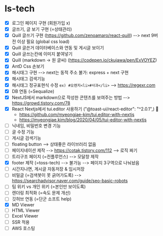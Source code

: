 # ls-tech

- [x] 로그인 페이지 구현 (회원가입 x)
- [x] 글쓰기, 글 보기 구현 (=상태관리) 
- [x] Quill 글쓰기 구현 (https://github.com/zenoamaro/react-quill) --> next 9버전 이상 필요 (global css load)
- [x] Quill 글쓴거 데이터베이스와 연동 및 게시글 보이기  
- [x] Quill 글쓰는칸에 이미지 붙여넣기 
- [x] Quill (markdown -> 원 글씨)  (https://codepen.io/ckujawa/pen/ExVOYEZ)
- [x] AntD Css 손보기 
- [x] 해시태그 구현 --> next는 동적 주소 불가: express + next 구현 
- [x] 해시태그 검색기능
- [x] 해시태그 정규표현식 수정 `ex) #오렌지<li>#사과</li>`  --> https://regexr.com
- [x] DB 연동 (=Sequalize)
- [x] NextJS에서 markdown으로 작성한 콘텐츠를 보여주는 방법 --> https://growd.tistory.com/78
- [x] React Nextjs에서 tui.editor 사용하기 ("@toast-ui/react-editor": "^2.0.1",) 📌
  - https://github.com/myeongjae-kim/tui.editor-with-nextjs
  - https://myeongjae.kim/blog/2020/04/05/tui-editor-with-nextjs
- [ ] 닉네임, 비밀번호 변경 기능 
- [ ] 글 수정 기능 
- [ ] 게시글 검색기능 
- [ ] floating button --> 상태좋은 라이브러리 없음 
- [ ] 페이지네이션 제작 --> https://cotak.tistory.com/112 --> 로직 짜기 
- [ ] 트리구조 페이지 (=컨플루언스) --> 모달창 제작
- [x] footer 제작 (=toss-tech) --> 불가능 --> 페이지 3구역으로 나눠놨음 
- [ ] 시간지나면, 게시글 자동저장 & 임시저장 
- [ ] 비밀글 (=검색봇이 못 긁어가도록) --> https://searchadvisor.naver.com/guide/seo-basic-robots
- [ ] 팀 위키 vs 개인 위키 (=본인만 보이도록)
- [ ] 렌더링 최적화 (=속도 문제 개선)
- [ ] 깃허브 연동 (=단군 소프트 help) 
- [x] MD Viewer
- [ ] HTML Viewer
- [ ] Excel Viewer
- [ ] SSR 적용 
- [ ] AWS 호스팅
